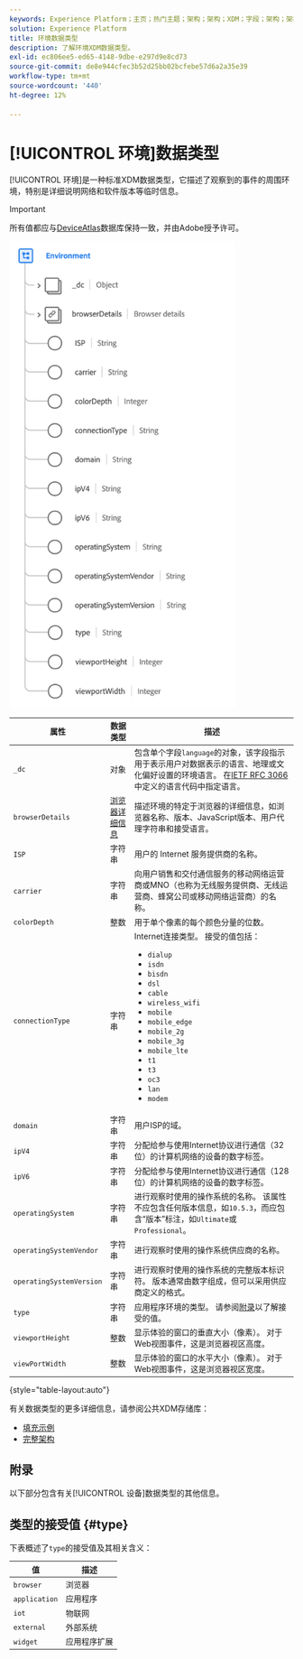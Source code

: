 ```yaml
---
keywords: Experience Platform；主页；热门主题；架构；架构；XDM；字段；架构；架构；环境；数据类型；数据类型；
solution: Experience Platform
title: 环境数据类型
description: 了解环境XDM数据类型。
exl-id: ec806ee5-ed65-4148-9dbe-e297d9e8cd73
source-git-commit: de8e944cfec3b52d25bb02bcfebe57d6a2a35e39
workflow-type: tm+mt
source-wordcount: '440'
ht-degree: 12%

---
```


# [!UICONTROL 环境]数据类型

[!UICONTROL 环境]是一种标准XDM数据类型，它描述了观察到的事件的周围环境，特别是详细说明网络和软件版本等临时信息。

>[!IMPORTANT]
>
>所有值都应与[DeviceAtlas](https://deviceatlas.com)数据库保持一致，并由Adobe授予许可。

<img src="../images/data-types/environment.png" width="400" /><br />

| 属性 | 数据类型 | 描述 |
| --- | --- | --- |
| `_dc` | 对象 | 包含单个字段`language`的对象，该字段指示用于表示用户对数据表示的语言、地理或文化偏好设置的环境语言。 在[IETF RFC 3066](https://www.ietf.org/rfc/rfc3066.txt)中定义的语言代码中指定语言。 |
| `browserDetails` | [浏览器详细信息](./browser-details.md) | 描述环境的特定于浏览器的详细信息，如浏览器名称、版本、JavaScript版本、用户代理字符串和接受语言。 |
| `ISP` | 字符串 | 用户的 Internet 服务提供商的名称。 |
| `carrier` | 字符串 | 向用户销售和交付通信服务的移动网络运营商或MNO（也称为无线服务提供商、无线运营商、蜂窝公司或移动网络运营商）的名称。 |
| `colorDepth` | 整数 | 用于单个像素的每个颜色分量的位数。 |
| `connectionType` | 字符串 | Internet连接类型。 接受的值包括： <ul><li>`dialup`</li><li>`isdn`</li><li>`bisdn`</li><li>`dsl`</li><li>`cable`</li><li>`wireless_wifi`</li><li>`mobile`</li><li>`mobile_edge`</li><li>`mobile_2g`</li><li>`mobile_3g`</li><li>`mobile_lte`</li><li>`t1`</li><li>`t3`</li><li>`oc3`</li><li>`lan`</li><li>`modem`</li></ul> |
| `domain` | 字符串 | 用户ISP的域。 |
| `ipV4` | 字符串 | 分配给参与使用Internet协议进行通信（32位）的计算机网络的设备的数字标签。 |
| `ipV6` | 字符串 | 分配给参与使用Internet协议进行通信（128位）的计算机网络的设备的数字标签。 |
| `operatingSystem` | 字符串 | 进行观察时使用的操作系统的名称。 该属性不应包含任何版本信息，如`10.5.3`，而应包含“版本”标注，如`Ultimate`或`Professional`。 |
| `operatingSystemVendor` | 字符串 | 进行观察时使用的操作系统供应商的名称。 |
| `operatingSystemVersion` | 字符串 | 进行观察时使用的操作系统的完整版本标识符。 版本通常由数字组成，但可以采用供应商定义的格式。 |
| `type` | 字符串 | 应用程序环境的类型。 请参阅[附录](#type)以了解接受的值。 |
| `viewportHeight` | 整数 | 显示体验的窗口的垂直大小（像素）。 对于Web视图事件，这是浏览器视区高度。 |
| `viewPortWidth` | 整数 | 显示体验的窗口的水平大小（像素）。 对于Web视图事件，这是浏览器视区宽度。 |

{style="table-layout:auto"}

有关数据类型的更多详细信息，请参阅公共XDM存储库：

* [填充示例](https://github.com/adobe/xdm/blob/master/components/datatypes/environment.example.1.json)
* [完整架构](https://github.com/adobe/xdm/blob/master/components/datatypes/environment.schema.json)

## 附录

以下部分包含有关[!UICONTROL 设备]数据类型的其他信息。

## 类型的接受值 {#type}

下表概述了`type`的接受值及其相关含义：

| 值 | 描述 |
| --- | --- |
| `browser` | 浏览器 |
| `application` | 应用程序 |
| `iot` | 物联网 |
| `external` | 外部系统 |
| `widget` | 应用程序扩展 |
